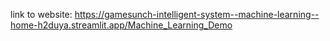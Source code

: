 link to website: https://gamesunch-intelligent-system--machine-learning--home-h2duya.streamlit.app/Machine_Learning_Demo
